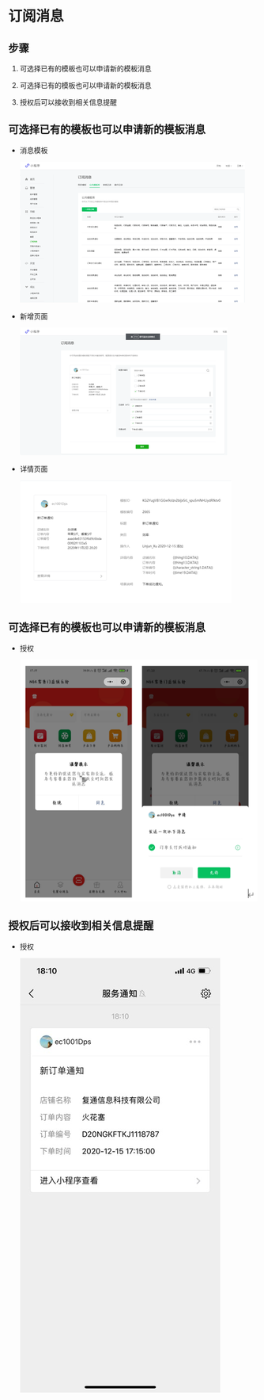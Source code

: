 # 订阅消息

## 步骤

1.  可选择已有的模板也可以申请新的模板消息

2.  可选择已有的模板也可以申请新的模板消息

3.  授权后可以接收到相关信息提醒

## 可选择已有的模板也可以申请新的模板消息

*   消息模板&#x20;

    ![消息模板](image/图片1_CfINDr_Dcc.png "消息模板")

*   新增页面

    ![新增页面](image/图片2_gqeGhXJ6cu.png "新增页面")

*   详情页面

    ![详情页面](image/图片3_tWKgyFJ4dl.png "详情页面")

## 可选择已有的模板也可以申请新的模板消息

*   授权

    ![](image/图片4_yHwsur0pbd.png)

## 授权后可以接收到相关信息提醒

*   授权

    ![](image/图片5_pweOPNxVHb.jpg)
